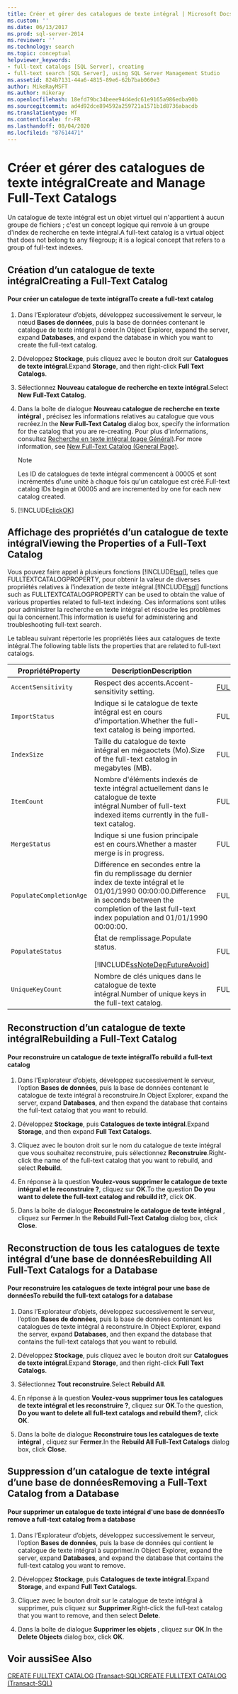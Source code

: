 ```yaml
---
title: Créer et gérer des catalogues de texte intégral | Microsoft Docs
ms.custom: ''
ms.date: 06/13/2017
ms.prod: sql-server-2014
ms.reviewer: ''
ms.technology: search
ms.topic: conceptual
helpviewer_keywords:
- full-text catalogs [SQL Server], creating
- full-text search [SQL Server], using SQL Server Management Studio
ms.assetid: 824b7131-44a6-4815-89e6-62b7bab060e3
author: MikeRayMSFT
ms.author: mikeray
ms.openlocfilehash: 18efd79bc34beee94d4edc61e9165a986edba90b
ms.sourcegitcommit: ad4d92dce894592a259721a1571b1d8736abacdb
ms.translationtype: MT
ms.contentlocale: fr-FR
ms.lasthandoff: 08/04/2020
ms.locfileid: "87614471"
---
```

# <a name="create-and-manage-full-text-catalogs"></a><span data-ttu-id="516f5-102">Créer et gérer des catalogues de texte intégral</span><span class="sxs-lookup"><span data-stu-id="516f5-102">Create and Manage Full-Text Catalogs</span></span>
  <span data-ttu-id="516f5-103">Un catalogue de texte intégral est un objet virtuel qui n'appartient à aucun groupe de fichiers ; c'est un concept logique qui renvoie à un groupe d'index de recherche en texte intégral.</span><span class="sxs-lookup"><span data-stu-id="516f5-103">A full-text catalog is a virtual object that does not belong to any filegroup; it is a logical concept that refers to a group of full-text indexes.</span></span>  
  
##  <a name="creating-a-full-text-catalog"></a><a name="creating"></a><span data-ttu-id="516f5-104">Création d’un catalogue de texte intégral</span><span class="sxs-lookup"><span data-stu-id="516f5-104">Creating a Full-Text Catalog</span></span>  
  
#### <a name="to-create-a-full-text-catalog"></a><span data-ttu-id="516f5-105">Pour créer un catalogue de texte intégral</span><span class="sxs-lookup"><span data-stu-id="516f5-105">To create a full-text catalog</span></span>  
  
1.  <span data-ttu-id="516f5-106">Dans l’Explorateur d’objets, développez successivement le serveur, le nœud **Bases de données**, puis la base de données contenant le catalogue de texte intégral à créer.</span><span class="sxs-lookup"><span data-stu-id="516f5-106">In Object Explorer, expand the server, expand **Databases**, and expand the database in which you want to create the full-text catalog.</span></span>  
  
2.  <span data-ttu-id="516f5-107">Développez **Stockage**, puis cliquez avec le bouton droit sur **Catalogues de texte intégral**.</span><span class="sxs-lookup"><span data-stu-id="516f5-107">Expand **Storage**, and then right-click **Full Text Catalogs**.</span></span>  
  
3.  <span data-ttu-id="516f5-108">Sélectionnez **Nouveau catalogue de recherche en texte intégral**.</span><span class="sxs-lookup"><span data-stu-id="516f5-108">Select **New Full-Text Catalog**.</span></span>  
  
4.  <span data-ttu-id="516f5-109">Dans la boîte de dialogue **Nouveau catalogue de recherche en texte intégral** , précisez les informations relatives au catalogue que vous recréez.</span><span class="sxs-lookup"><span data-stu-id="516f5-109">In the **New Full-Text Catalog** dialog box, specify the information for the catalog that you are re-creating.</span></span> <span data-ttu-id="516f5-110">Pour plus d’informations, consultez [Recherche en texte intégral &#40;page Général&#41;](../../integration-services/general-page-of-integration-services-designers-options.md).</span><span class="sxs-lookup"><span data-stu-id="516f5-110">For more information, see [New Full-Text Catalog &#40;General Page&#41;](../../integration-services/general-page-of-integration-services-designers-options.md).</span></span>  
  
    > [!NOTE]  
    >  <span data-ttu-id="516f5-111">Les ID de catalogues de texte intégral commencent à 00005 et sont incrémentés d'une unité à chaque fois qu'un catalogue est créé.</span><span class="sxs-lookup"><span data-stu-id="516f5-111">Full-text catalog IDs begin at 00005 and are incremented by one for each new catalog created.</span></span>  
  
5.  [!INCLUDE[clickOK](../../includes/clickok-md.md)]  
  
  
  
##  <a name="viewing-the-properties-of-a-full-text-catalog"></a><a name="props"></a><span data-ttu-id="516f5-112">Affichage des propriétés d’un catalogue de texte intégral</span><span class="sxs-lookup"><span data-stu-id="516f5-112">Viewing the Properties of a Full-Text Catalog</span></span>  
 <span data-ttu-id="516f5-113">Vous pouvez faire appel à plusieurs fonctions [!INCLUDE[tsql](../../includes/tsql-md.md)], telles que FULLTEXTCATALOGPROPERTY, pour obtenir la valeur de diverses propriétés relatives à l'indexation de texte intégral.</span><span class="sxs-lookup"><span data-stu-id="516f5-113">[!INCLUDE[tsql](../../includes/tsql-md.md)] functions such as FULLTEXTCATALOGPROPERTY can be used to obtain the value of various properties related to full-text indexing.</span></span> <span data-ttu-id="516f5-114">Ces informations sont utiles pour administrer la recherche en texte intégral et résoudre les problèmes qui la concernent.</span><span class="sxs-lookup"><span data-stu-id="516f5-114">This information is useful for administering and troubleshooting full-text search.</span></span>  
  
 <span data-ttu-id="516f5-115">Le tableau suivant répertorie les propriétés liées aux catalogues de texte intégral.</span><span class="sxs-lookup"><span data-stu-id="516f5-115">The following table lists the properties that are related to full-text catalogs.</span></span>  
  
|<span data-ttu-id="516f5-116">Propriété</span><span class="sxs-lookup"><span data-stu-id="516f5-116">Property</span></span>|<span data-ttu-id="516f5-117">Description</span><span class="sxs-lookup"><span data-stu-id="516f5-117">Description</span></span>|<span data-ttu-id="516f5-118">Fonction</span><span class="sxs-lookup"><span data-stu-id="516f5-118">Function</span></span>|  
|--------------|-----------------|--------------|  
|`AccentSensitivity`|<span data-ttu-id="516f5-119">Respect des accents.</span><span class="sxs-lookup"><span data-stu-id="516f5-119">Accent-sensitivity setting.</span></span>|[<span data-ttu-id="516f5-120">FULLTEXTCATALOGPROPERTY</span><span class="sxs-lookup"><span data-stu-id="516f5-120">FULLTEXTCATALOGPROPERTY</span></span>](/sql/t-sql/functions/fulltextcatalogproperty-transact-sql)|  
|`ImportStatus`|<span data-ttu-id="516f5-121">Indique si le catalogue de texte intégral est en cours d'importation.</span><span class="sxs-lookup"><span data-stu-id="516f5-121">Whether the full-text catalog is being imported.</span></span>|<span data-ttu-id="516f5-122">FULLTEXTCATALOGPROPERTY</span><span class="sxs-lookup"><span data-stu-id="516f5-122">FULLTEXTCATALOGPROPERTY</span></span>|  
|`IndexSize`|<span data-ttu-id="516f5-123">Taille du catalogue de texte intégral en mégaoctets (Mo).</span><span class="sxs-lookup"><span data-stu-id="516f5-123">Size of the full-text catalog in megabytes (MB).</span></span>|<span data-ttu-id="516f5-124">FULLTEXTCATALOGPROPERTY</span><span class="sxs-lookup"><span data-stu-id="516f5-124">FULLTEXTCATALOGPROPERTY</span></span>|  
|`ItemCount`|<span data-ttu-id="516f5-125">Nombre d'éléments indexés de texte intégral actuellement dans le catalogue de texte intégral.</span><span class="sxs-lookup"><span data-stu-id="516f5-125">Number of full-text indexed items currently in the full-text catalog.</span></span>|<span data-ttu-id="516f5-126">FULLTEXTCATALOGPROPERTY</span><span class="sxs-lookup"><span data-stu-id="516f5-126">FULLTEXTCATALOGPROPERTY</span></span>|  
|`MergeStatus`|<span data-ttu-id="516f5-127">Indique si une fusion principale est en cours.</span><span class="sxs-lookup"><span data-stu-id="516f5-127">Whether a master merge is in progress.</span></span>|<span data-ttu-id="516f5-128">FULLTEXTCATALOGPROPERTY</span><span class="sxs-lookup"><span data-stu-id="516f5-128">FULLTEXTCATALOGPROPERTY</span></span>|  
|`PopulateCompletionAge`|<span data-ttu-id="516f5-129">Différence en secondes entre la fin du remplissage du dernier index de texte intégral et le 01/01/1990 00:00:00.</span><span class="sxs-lookup"><span data-stu-id="516f5-129">Difference in seconds between the completion of the last full-text index population and 01/01/1990 00:00:00.</span></span>|<span data-ttu-id="516f5-130">FULLTEXTCATALOGPROPERTY</span><span class="sxs-lookup"><span data-stu-id="516f5-130">FULLTEXTCATALOGPROPERTY</span></span>|  
|`PopulateStatus`|<span data-ttu-id="516f5-131">État de remplissage.</span><span class="sxs-lookup"><span data-stu-id="516f5-131">Populate status.</span></span><br /><br /> [!INCLUDE[ssNoteDepFutureAvoid](../../includes/ssnotedepfutureavoid-md.md)]|<span data-ttu-id="516f5-132">FULLTEXTCATALOGPROPERTY</span><span class="sxs-lookup"><span data-stu-id="516f5-132">FULLTEXTCATALOGPROPERTY</span></span>|  
|`UniqueKeyCount`|<span data-ttu-id="516f5-133">Nombre de clés uniques dans le catalogue de texte intégral.</span><span class="sxs-lookup"><span data-stu-id="516f5-133">Number of unique keys in the full-text catalog.</span></span>|<span data-ttu-id="516f5-134">FULLTEXTCATALOGPROPERTY</span><span class="sxs-lookup"><span data-stu-id="516f5-134">FULLTEXTCATALOGPROPERTY</span></span>|  
  
  
  
##  <a name="rebuilding-a-full-text-catalog"></a><a name="rebuildone"></a><span data-ttu-id="516f5-135">Reconstruction d’un catalogue de texte intégral</span><span class="sxs-lookup"><span data-stu-id="516f5-135">Rebuilding a Full-Text Catalog</span></span>  
  
#### <a name="to-rebuild-a-full-text-catalog"></a><span data-ttu-id="516f5-136">Pour reconstruire un catalogue de texte intégral</span><span class="sxs-lookup"><span data-stu-id="516f5-136">To rebuild a full-text catalog</span></span>  
  
1.  <span data-ttu-id="516f5-137">Dans l’Explorateur d’objets, développez successivement le serveur, l’option **Bases de données**, puis la base de données contenant le catalogue de texte intégral à reconstruire.</span><span class="sxs-lookup"><span data-stu-id="516f5-137">In Object Explorer, expand the server, expand **Databases**, and then expand the database that contains the full-text catalog that you want to rebuild.</span></span>  
  
2.  <span data-ttu-id="516f5-138">Développez **Stockage**, puis **Catalogues de texte intégral**.</span><span class="sxs-lookup"><span data-stu-id="516f5-138">Expand **Storage**, and then expand **Full Text Catalogs**.</span></span>  
  
3.  <span data-ttu-id="516f5-139">Cliquez avec le bouton droit sur le nom du catalogue de texte intégral que vous souhaitez reconstruire, puis sélectionnez **Reconstruire**.</span><span class="sxs-lookup"><span data-stu-id="516f5-139">Right-click the name of the full-text catalog that you want to rebuild, and select **Rebuild**.</span></span>  
  
4.  <span data-ttu-id="516f5-140">En réponse à la question **Voulez-vous supprimer le catalogue de texte intégral et le reconstruire ?**, cliquez sur **OK**.</span><span class="sxs-lookup"><span data-stu-id="516f5-140">To the question **Do you want to delete the full-text catalog and rebuild it?**, click **OK**.</span></span>  
  
5.  <span data-ttu-id="516f5-141">Dans la boîte de dialogue **Reconstruire le catalogue de texte intégral** , cliquez sur **Fermer**.</span><span class="sxs-lookup"><span data-stu-id="516f5-141">In the **Rebuild Full-Text Catalog** dialog box, click **Close**.</span></span>  
  
  
  
##  <a name="rebuilding-all-full-text-catalogs-for-a-database"></a><a name="rebuildall"></a><span data-ttu-id="516f5-142">Reconstruction de tous les catalogues de texte intégral d’une base de données</span><span class="sxs-lookup"><span data-stu-id="516f5-142">Rebuilding All Full-Text Catalogs for a Database</span></span>  
  
#### <a name="to-rebuild-the-full-text-catalogs-for-a-database"></a><span data-ttu-id="516f5-143">Pour reconstruire les catalogues de texte intégral pour une base de données</span><span class="sxs-lookup"><span data-stu-id="516f5-143">To rebuild the full-text catalogs for a database</span></span>  
  
1.  <span data-ttu-id="516f5-144">Dans l’Explorateur d’objets, développez successivement le serveur, l’option **Bases de données**, puis la base de données contenant les catalogues de texte intégral à reconstruire.</span><span class="sxs-lookup"><span data-stu-id="516f5-144">In Object Explorer, expand the server, expand **Databases**, and then expand the database that contains the full-text catalogs that you want to rebuild.</span></span>  
  
2.  <span data-ttu-id="516f5-145">Développez **Stockage**, puis cliquez avec le bouton droit sur **Catalogues de texte intégral**.</span><span class="sxs-lookup"><span data-stu-id="516f5-145">Expand **Storage**, and then right-click **Full Text Catalogs**.</span></span>  
  
3.  <span data-ttu-id="516f5-146">Sélectionnez **Tout reconstruire**.</span><span class="sxs-lookup"><span data-stu-id="516f5-146">Select **Rebuild All**.</span></span>  
  
4.  <span data-ttu-id="516f5-147">En réponse à la question **Voulez-vous supprimer tous les catalogues de texte intégral et les reconstruire ?**, cliquez sur **OK**.</span><span class="sxs-lookup"><span data-stu-id="516f5-147">To the question, **Do you want to delete all full-text catalogs and rebuild them?**, click **OK**.</span></span>  
  
5.  <span data-ttu-id="516f5-148">Dans la boîte de dialogue **Reconstruire tous les catalogues de texte intégral** , cliquez sur **Fermer**.</span><span class="sxs-lookup"><span data-stu-id="516f5-148">In the **Rebuild All Full-Text Catalogs** dialog box, click **Close**.</span></span>  
  
  
  
##  <a name="removing-a-full-text-catalog-from-a-database"></a><a name="removing"></a><span data-ttu-id="516f5-149">Suppression d’un catalogue de texte intégral d’une base de données</span><span class="sxs-lookup"><span data-stu-id="516f5-149">Removing a Full-Text Catalog from a Database</span></span>  
  
#### <a name="to-remove-a-full-text-catalog-from-a-database"></a><span data-ttu-id="516f5-150">Pour supprimer un catalogue de texte intégral d'une base de données</span><span class="sxs-lookup"><span data-stu-id="516f5-150">To remove a full-text catalog from a database</span></span>  
  
1.  <span data-ttu-id="516f5-151">Dans l’Explorateur d’objets, développez successivement le serveur, l’option **Bases de données**, puis la base de données qui contient le catalogue de texte intégral à supprimer.</span><span class="sxs-lookup"><span data-stu-id="516f5-151">In Object Explorer, expand the server, expand **Databases**, and expand the database that contains the full-text catalog you want to remove.</span></span>  
  
2.  <span data-ttu-id="516f5-152">Développez **Stockage**, puis **Catalogues de texte intégral**.</span><span class="sxs-lookup"><span data-stu-id="516f5-152">Expand **Storage**, and expand **Full Text Catalogs**.</span></span>  
  
3.  <span data-ttu-id="516f5-153">Cliquez avec le bouton droit sur le catalogue de texte intégral à supprimer, puis cliquez sur **Supprimer**.</span><span class="sxs-lookup"><span data-stu-id="516f5-153">Right-click the full-text catalog that you want to remove, and then select **Delete**.</span></span>  
  
4.  <span data-ttu-id="516f5-154">Dans la boîte de dialogue **Supprimer les objets** , cliquez sur **OK**.</span><span class="sxs-lookup"><span data-stu-id="516f5-154">In the **Delete Objects** dialog box, click **OK**.</span></span>  
  
  
  
## <a name="see-also"></a><span data-ttu-id="516f5-155">Voir aussi</span><span class="sxs-lookup"><span data-stu-id="516f5-155">See Also</span></span>  
 [<span data-ttu-id="516f5-156">CREATE FULLTEXT CATALOG &#40;Transact-SQL&#41;</span><span class="sxs-lookup"><span data-stu-id="516f5-156">CREATE FULLTEXT CATALOG &#40;Transact-SQL&#41;</span></span>](/sql/t-sql/statements/create-fulltext-catalog-transact-sql)  
  
  
